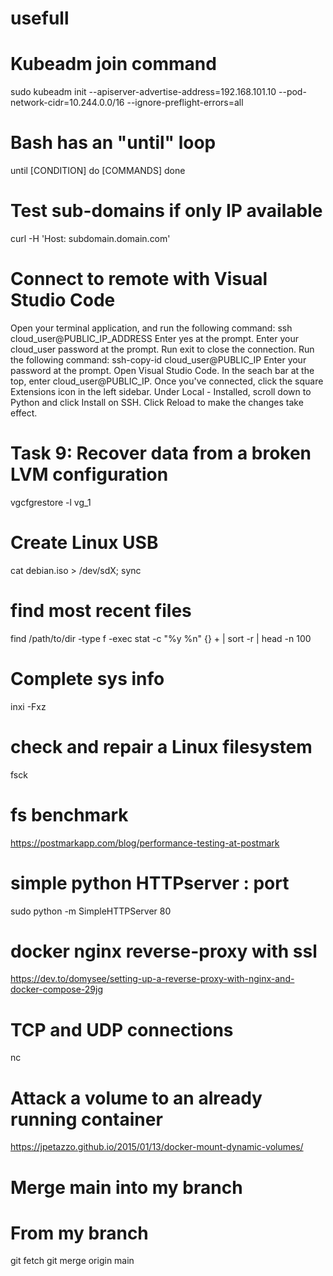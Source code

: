 # usefull

# Kubeadm join command
sudo kubeadm init --apiserver-advertise-address=192.168.101.10 --pod-network-cidr=10.244.0.0/16 --ignore-preflight-errors=all



# Bash has an "until" loop
until [CONDITION]
do
  [COMMANDS]
done


# Test sub-domains if only IP available
curl <IP> -H 'Host: subdomain.domain.com'

# Connect to remote with Visual Studio Code 

Open your terminal application, and run the following command:
ssh cloud_user@PUBLIC_IP_ADDRESS
Enter yes at the prompt.
Enter your cloud_user password at the prompt.
Run exit to close the connection.
Run the following command:
ssh-copy-id cloud_user@PUBLIC_IP
Enter your password at the prompt.
Open Visual Studio Code.
In the seach bar at the top, enter cloud_user@PUBLIC_IP.
Once you've connected, click the square Extensions icon in the left sidebar.
Under Local - Installed, scroll down to Python and click Install on SSH.
Click Reload to make the changes take effect.

# Task 9: Recover data from a broken LVM configuration
vgcfgrestore -l vg_1

# Create Linux USB
cat debian.iso > /dev/sdX; sync


# find most recent files 
find /path/to/dir -type f -exec stat -c "%y %n" {} + | sort -r | head -n 100 

# Complete sys info
inxi -Fxz

# check and repair a Linux filesystem

fsck

# fs benchmark
https://postmarkapp.com/blog/performance-testing-at-postmark

# simple python HTTPserver : port 
sudo python -m SimpleHTTPServer 80

# docker nginx reverse-proxy with ssl
https://dev.to/domysee/setting-up-a-reverse-proxy-with-nginx-and-docker-compose-29jg

# TCP and UDP connections
nc

# Attack a volume to an already running container
https://jpetazzo.github.io/2015/01/13/docker-mount-dynamic-volumes/

# Merge main into my branch
# From my branch
git fetch
git merge origin main
